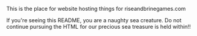 This is the place for website hosting things for riseandbrinegames.com

If you're seeing this README, you are a naughty sea creature. Do not continue pursuing the HTML for our precious sea treasure is held within!!

